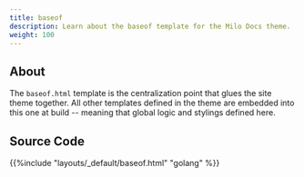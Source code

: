 ```yaml
---
title: baseof
description: Learn about the baseof template for the Milo Docs theme.
weight: 100
---
```


## About

The `baseof.html` template is the centralization point that glues the site theme together. All other templates defined in the theme are embedded into this one at build -- meaning that  global logic and stylings defined here.

## Source Code 

{{%include "layouts/_default/baseof.html" "golang" %}}